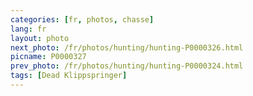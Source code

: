 ```yaml
---
categories: [fr, photos, chasse]
lang: fr
layout: photo
next_photo: /fr/photos/hunting/hunting-P0000326.html
picname: P0000327
prev_photo: /fr/photos/hunting/hunting-P0000324.html
tags: [Dead Klippspringer]
---
```

